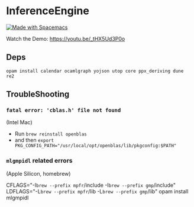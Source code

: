 # InferenceEngine

<a href="https://develop.spacemacs.org"><img src="https://cdn.rawgit.com/syl20bnr/spacemacs/442d025779da2f62fc86c2082703697714db6514/assets/spacemacs-badge.svg" alt="Made with Spacemacs"></a>

Watch the Demo: https://youtu.be/_tHX5Ud3P0o

## Deps

`opam install calendar ocamlgraph yojson utop core ppx_deriving dune re2`

## TroubleShooting

### `fatal error: 'cblas.h' file not found`

(Intel Mac)

- Run `brew reinstall openblas`
- and then `export PKG_CONFIG_PATH="/usr/local/opt/openblas/lib/pkgconfig:$PATH"`

### `mlgmpidl` related errors

(Apple Silicon, homebrew)

CFLAGS="-I`brew --prefix mpfr`/include -I`brew --prefix gmp`/include" LDFLAGS="-L`brew --prefix mpfr`/lib -L`brew --prefix gmp`/lib" opam install mlgmpidl
